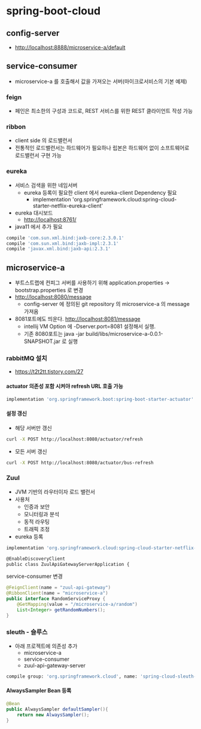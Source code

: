 # spring-boot-cloud

## config-server

* <http://localhost:8888/microservice-a/default>

## service-consumer

* microservice-a 를 호출해서 값을 가져오는 서버(마이크로서비스의 기본 예제)

### feign

* 페인은 최소한의 구성과 코드로, REST 서비스를 위한 REST 클라이언트 작성 가능

### ribbon

* client side 의 로드밸런서
* 전통적인 로드밸런서는 하드웨어가 필요하나 립본은 하드웨어 없이 소프트웨어로 로드밸런서 구현 가능

### eureka

* 서비스 검색을 위한 네임서버
    * eureka 등록이 필요한 client 에서 eureka-client Dependency 필요
        * implementation 'org.springframework.cloud:spring-cloud-starter-netflix-eureka-client'
* eureka 대시보드
    * <http://localhost:8761/>
* java11 에서 추가 필요

```groovy
compile 'com.sun.xml.bind:jaxb-core:2.3.0.1'
compile 'com.sun.xml.bind:jaxb-impl:2.3.1'
compile 'javax.xml.bind:jaxb-api:2.3.1'
```

## microservice-a

* 부트스트랩에 컨피그 서버를 사용하기 위해 application.properties -> bootstrap.properties 로 변경
* <http://localhost:8080/message>
    * config-server 에 정의된 git repository 의 microservice-a 의 message 가져옴
* 8081포트에도 띄운다. <http://localhost:8081/message>
    * intellij VM Option 에 -Dserver.port=8081 설정해서 실행.
    * 기존 8080포트는 java -jar build/libs/microservice-a-0.0.1-SNAPSHOT.jar 로 실행 

### rabbitMQ 설치

* <https://t2t2tt.tistory.com/27>

#### actuator 의존성 포함 시켜야 refresh URL 호출 가능

```groovy
implementation 'org.springframework.boot:spring-boot-starter-actuator'
```

#### 설정 갱신

* 해당 서버만 갱신

```bash
curl -X POST http://localhost:8080/actuator/refresh
```

* 모든 서버 갱신
```bash
curl -X POST http://localhost:8080/actuator/bus-refresh
```

### Zuul

* JVM 기반의 라우터이자 로드 밸런서
* 사용처
    * 인증과 보안
    * 모니터링과 분석
    * 동적 라우팅
    * 트래픽 조정
* eureka 등록

```bash
implementation 'org.springframework.cloud:spring-cloud-starter-netflix-eureka-client'

@EnableDiscoveryClient
public class ZuulApiGatewayServerApplication {
```

service-consumer 변경

```java
@FeignClient(name = "zuul-api-gateway")
@RibbonClient(name = "microservice-a")
public interface RandomServiceProxy {
	@GetMapping(value = "/microservice-a/random")
	List<Integer> getRandomNumbers();
}
```

### sleuth - 슬루스

* 아래 프로젝트에 의존성 추가
    * microservice-a
    * service-consumer
    * zuul-api-gateway-server

```bash
compile group: 'org.springframework.cloud', name: 'spring-cloud-sleuth-zipkin', version: '2.1.1.RELEASE'
```

#### AlwaysSampler Bean 등록

```java
@Bean
public AlwaysSampler defaultSampler(){
	return new AlwaysSampler();
}
```